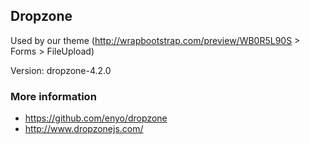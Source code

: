 ## Dropzone

Used by our theme (http://wrapbootstrap.com/preview/WB0R5L90S > Forms > FileUpload)

Version: dropzone-4.2.0


### More information

- https://github.com/enyo/dropzone
- http://www.dropzonejs.com/
